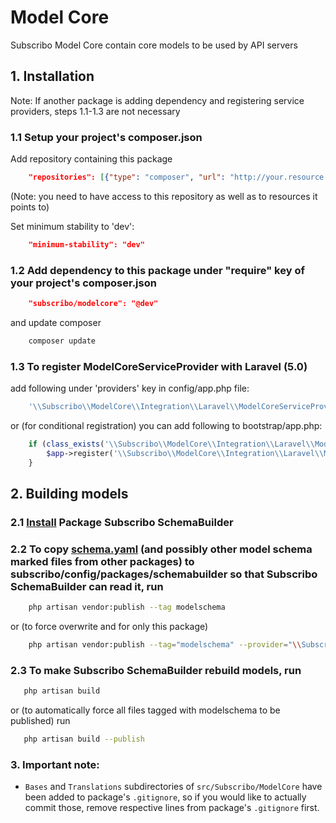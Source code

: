 # Model Core

Subscribo Model Core contain core models to be used by API servers

## 1. Installation

Note: If another package is adding dependency and registering service providers, steps 1.1-1.3 are not necessary

### 1.1 Setup your project's composer.json

Add repository containing this package

```json
    "repositories": [{"type": "composer", "url": "http://your.resource.url"}],
```

(Note: you need to have access to this repository as well as to resources it points to)

Set minimum stability to 'dev':

```json
    "minimum-stability": "dev"
```

### 1.2 Add dependency to this package under "require" key of your project's composer.json

```json
    "subscribo/modelcore": "@dev"
```

and update composer

```sh
    composer update
```

### 1.3 To register ModelCoreServiceProvider with Laravel (5.0)

add following under 'providers' key in config/app.php file:

```php
    '\\Subscribo\\ModelCore\\Integration\\Laravel\\ModelCoreServiceProvider',
```

or (for conditional registration) you can add following to bootstrap/app.php:

```php
    if (class_exists('\\Subscribo\\ModelCore\\Integration\\Laravel\\ModelCoreServiceProvider')) {
        $app->register('\\Subscribo\\ModelCore\\Integration\\Laravel\\ModelCoreServiceProvider');
    }
```

## 2. Building models

### 2.1 [Install](../schemabuilder/README.md) Package Subscribo SchemaBuilder

### 2.2 To copy [schema.yaml](/src/modelschema/schema.yaml) (and possibly other model schema marked files from other packages) to subscribo/config/packages/schemabuilder so that Subscribo SchemaBuilder can read it, run

```sh
    php artisan vendor:publish --tag modelschema
```

or (to force overwrite and for only this package)

```sh
    php artisan vendor:publish --tag="modelschema" --provider="\\Subscribo\\ModelCore\\Integration\\Laravel\\ModelCoreServiceProvider" --force
```



### 2.3 To make Subscribo SchemaBuilder rebuild models, run

```sh
   php artisan build
```

or (to automatically force all files tagged with modelschema to be published) run


```sh
   php artisan build --publish
```


### 3. Important note:

 * `Bases` and `Translations` subdirectories of `src/Subscribo/ModelCore` have been added to package's `.gitignore`,
   so if you would like to actually commit those, remove respective lines from package's `.gitignore` first.
